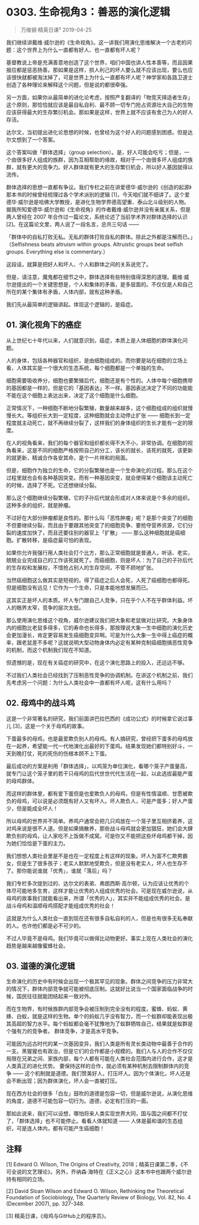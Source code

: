 # 0303. 生命视角3：善恶的演化逻辑
> 万维钢·精英日课³
2019-04-25

我们继续讲戴维·威尔逊的《生命视角》。这一讲我们用演化思维解决一个古老的问题：这个世界上为什么一直都有好人、也一直都有坏人呢？

基督教说上帝是充满善意地创造了这个世界，咱们中国也讲人性本善等，而且因果报应都是惩恶扬善。那如果是这样，损人利己的坏人要么就不应该出现，要么也应该很快就都被淘汰掉了，可是世界上为什么一直都有坏人呢？神学家和各路卫道士创造了各种理论来解释这个问题，但是说的都很牵强。

另一方面，如果你从最简单的进化论考虑，按照严复翻译的「物竞天择适者生存」这个原则，那恰恰就应该是最自私自利、最不顾一切专门抢占资源壮大自己的生物应该获得最大的生存繁衍机会。那如果是这样，世界上就不应该有舍己为人的好人存活。

达尔文，当初提出进化论思想的时候，也曾经为这个好人的问题感到困惑。但是达尔文想到了一个答案。

这个答案叫做「群体选择」（group selection）。是，好人可能会吃亏；但是，一个由很多好人组成的族群，因为互相帮助的缘故，相对于一个由很多坏人组成的族群，就有更大的竞争力。好人群体就有更大的生存繁衍机会，所以好人基因就得以流传。

群体选择的思想一直都有争议。我们专栏之前在讲爱德华·威尔逊的《创造的起源》那本书的时候曾经梳理过各个学术派别的逻辑 [1]，今天咱们就不细讲了。这个爱德华·威尔逊是哈佛大学教授，是进化生物学界德高望重、泰山北斗级别的人物。据我所知爱德华·威尔逊和《生命视角》的作者戴维·威尔逊并没有亲属关系，但是两人曾经在 2007 年合作过一篇论文，系统论述了当前学术界对群体选择的认识 [2]。在这篇论文里，两人说了一段名言，总共三句话 —— 

「群体中的自私打败无私。无私的群体打败自私的群体。除此之外都是注解而已。」（Selfishness beats altruism within groups. Altruistic groups beat selfish groups. Everything else is commentary.）

这段话，就算是把好人和坏人、个人和群体之间的关系说完了。

但是，请注意，魔鬼都在细节之中，群体选择有些特别值得深思的道理。戴维·威尔逊提出的一个关键思想是，个人和集体的矛盾，是多层面的。不仅仅是人和自己所在的某个集体有矛盾，人体内部，就有这种矛盾。

我们先从最简单的逻辑讲起。体现这个逻辑的，是癌症。

## 01. 演化视角下的癌症

从上世纪七十年代以来，人们就意识到，癌症，本质上是人体细胞的群体演化问题。

人的身体，包括各种器官和组织，是由细胞组成的。而你要是站在细胞的立场上看，人体其实是一个很大的生态系统，每个细胞都是一个单独的生命。

细胞需要吸收养分，细胞也要繁殖后代，细胞还是有个性的。人体中每个细胞携带的基因都是一样的，但是它的「基因表达」不一样。基因表达决定了不同的功能能不能在这个细胞上表达出来，决定了这个细胞是什么细胞。

正常情况下，一种细胞不断地分裂繁殖，数量越来越多，这个细胞组成的组织就慢慢长大。等组织长大到一定程度，这种细胞就会主动停止扩张 —— 细胞长到一定程度就主动死亡，就不再继续分裂了，这样我们的身体组织的生长才能有一定的限度。

在人的视角看来，我们的每个器官和组织都长得不大不小，非常协调。在细胞的视角看来，这是不同的细胞严格按照自己的分工，该长的就长，该死的就死，该更新的就更新，精诚合作各安其命，是个一片祥和的局面。

但是，细胞作为独立的生命，它的分裂繁殖也是一个生命演化的过程。那么在这个过程里就也会有各种基因突变。而有一种基因突变，就会使得某个细胞该主动死亡的时候，选择了不死。它还想继续分裂。

那么这个细胞继续分裂繁殖，它的子孙后代就会形成对人体来说是个多余的组织。这种多余的组织，就是肿瘤。

不过好在大部分肿瘤都是良性的。那什么叫「恶性肿瘤」呢？是那个突变了的细胞不但要继续分裂，而且由于要跟其他突变了的细胞竞争、要抢夺营养资源，它们分裂的速度加快了，而且还要往别的器官上「扩散」 —— 那么这种细胞就是癌细胞。扩散转移，是癌症最可怕的表现。

如果你允许我强行用人类社会打个比方，那么正常细胞就是普通人，听话、老实，兢兢业业完成自己的工作该死就死了。而癌细胞，则是坏人：为了自己的子孙后代的生存权和发展权，不惜抢占别人的生存空间，不管不顾地扩张。

当然癌细胞这么做其实是短视的。得了癌症之后人会死，人死了癌细胞也都得死。但是细胞没有远见！它作为一个生命，只是本能地想发展而已。

这其实正是坏人的本质。坏人专门跟自己人竞争，只在乎个人不在乎群体利益。坏人的眼界太窄，竞争的层次太低。

那么使用演化思维这个视角，威尔逊建议我们把大象和老鼠做对比研究。大象身体内的细胞比老鼠多得多，它的寿命也长得多，那按理说大象一生中细胞的演化历史会更加漫长，肯定更容易发生癌细胞变异啊。可是为什么大象一生中得上癌症的概率，跟老鼠差不多呢？这就说明大型动物身体内必定有某种克制癌细胞搞恶性竞争的机制，而这个机制我们现在不知道。

但遗憾的是，现在有关癌症的研究中，在这个演化思路上的投入，还远远不够。

不过我们人类社会已经找到了压制恶性竞争的协调机制。在讲这个机制之前，我们先考虑另一个问题：为什么人类社会中一直都有坏人呢，这有什么用吗？

## 02. 母鸡中的战斗鸡

这是一个非常著名的研究，我们前面讲巴拉巴西的《成功公式》的时候拿它说过事儿 [3]，这是一个关于母鸡的故事。

下蛋最多的母鸡，也是最爱欺负别人的母鸡。有人搞研究，曾经把下蛋多的母鸡放在一起养，希望能一代一代地演化出最好的下蛋鸡。结果发现她们都特别好斗，一天到晚打仗，死的死伤的伤根本顾不上下蛋。

最后成功的方案是利用「群体选择」，以鸡笼为单位演化，看哪个笼子产蛋量高，就专门让这个笼子里的若干只母鸡的后代世世代代生活在一起，以此选拔最能产蛋的母鸡群体。

而这样的群体里，都有爱下蛋但是也爱欺负人的母鸡，但是有性情温顺、甘愿被欺负的母鸡，可以说是必须既有好人又有坏人。坏人欺负人，可是产蛋多；好人产蛋少，但是能成全坏人！

所以母鸡的世界并不简单。养鸡户通常会把几只鸡放在一个笼子里互相挤着养，这对鸡来说是很不人道。但是如果搞散养，那些战斗母鸡就会更加猖狂，她们会大肆欺负别的母鸡，让人家吃不上饭做不成窝。可是你又不能把这些坏母鸡都干掉，因为她们恰恰是下蛋的主力。

我们想想人类社会里是不是也在一定程度上有这样的现象。坏人为富不仁欺男霸女，但是生了很多孩子；老实人默默地受欺负，但是没有老实人，坏人也生存不了。那你能说谁就「优秀」，谁就「落后」吗？

我们专栏多次提到过的、达尔文的表弟、弗朗西斯·高尔顿，认为应该让优秀的个体尽可能地多生育，这样才能让优秀的人组成优秀的社会。可是现在威尔逊说，从母鸡的故事我们就能看出来，所谓「优秀的人」，其实并不能组成优秀的社会。是战斗母鸡和温顺母鸡搭配才能组成优秀的社会！

这就是为什么人类社会一直到现在还有很多自私自利的人，但是也有很多无私奉献的人。也许他们都是必不可少的。

不过人毕竟不是母鸡。我们毕竟可以做得比动物更好。事实上现在人类社会的演化趋势是越来越像蜜蜂社会。

## 03. 道德的演化逻辑

生命演化的历史中有时候会出现一个极其罕见的现象。群体之间竞争的压力非常大的情况下，群体内部竞争就可能被彻底压制。这就好比说当一个国家面临战争的时候，国民往往就能团结起来一致对外。

而在生物界，有时候族群内部竞争会被压制到完全没有的程度。蜜蜂、蚂蚁、黄蜂、白蚁，就是这样的生物。单个的蚂蚁几乎没有智力，而一个蚁群却能表现出极其高超的智力水平。每个蚂蚁都会毫不犹豫地为了蚁群牺牲自己，结果就是蚁群是个强有力的竞争者。
群体竞争，才是高水平竞争。

可能因为远古时代的某一次基因变异，我们人类是所有灵长类动物中最善于合作的一支。黑猩猩也有政治，但是它们的合作都是小规模的。我们人与人的合作不仅仅局限在兄弟之间、家族内部，每个人都有可能在人类社会范围内进行合作，这才是人类真正的进化优势。
要保持这样的合作，就必须有某种机制去限制群体内的竞争 —— 这个机制就是道德。我们赞美好人，打压坏人。因为个体演化，坏人还是会不断出现；因为群体演化，坏人会一直被打压。

现在西方社会的很多「白左」鼓吹的道德是包容一切，但是威尔逊说，从演化思维的角度，道德不可能包容一切行为。道德，必定有打压的一面。

那如此说来，我们可以设想，哪怕将来人类实现世界大同，国与国之间都不打仗了，「群体选择」也不可能停止。看看人体就知道 —— 人体是最和谐的生态组织，可是连人体内，都有可能产生癌细胞！

## 注释

[1] Edward O. Wilson, The Origins of Creativity, 2018；精英日课第二季，《不可全说的文艺理论》。另外，乔纳森·海特在《正义之心》这本书中也跟两个威尔逊持有相同的立场。

[2] David Sloan Wilson and Edward O. Wilson, Rethinking the Theoretical Foundation of Sociobiology, The Quarterly Review of Biology, Vol. 82, No. 4 (December 2007), pp. 327-348.

[3] 精英日课，《母鸡与GitHub上的程序员》。